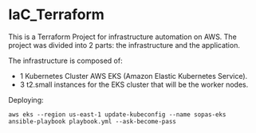 # IaC_Terraform

This is a Terraform Project for infrastructure automation on AWS. The project was divided into 2 parts: the infrastructure and the application.

The infrastructure is composed of:
- 1 Kubernetes Cluster AWS EKS (Amazon Elastic Kubernetes Service).
- 3 t2.small instances for the EKS cluster that will be the worker nodes.

Deploying:
```
aws eks --region us-east-1 update-kubeconfig --name sopas-eks 
ansible-playbook playbook.yml --ask-become-pass
```

